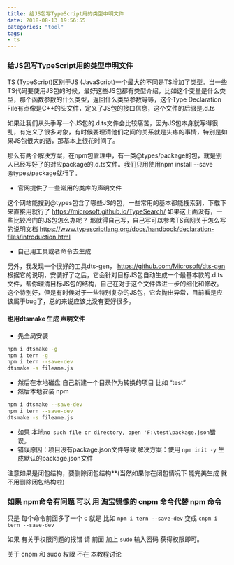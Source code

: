 ```yaml
---
title: 给JS包写TypeScript用的类型申明文件
date: 2018-08-13 19:56:55
categories: "tool"
tags:
- ts
---
```


### 给JS包写TypeScript用的类型申明文件

TS (TypeScript)区别于JS (JavaScript)一个最大的不同是TS增加了类型。当一些TS代码要使用JS包的时候，最好这些JS包都有类型介绍，比如这个变量是什么类型，那个函数参数的什么类型，返回什么类型参数等等，这个Type Declaration File有点像是C++的头文件，定义了JS包的接口信息，这个文件的后缀是.d.ts

<!-- more -->

如果让我们从头手写一个JS包的.d.ts文件会比较痛苦，因为JS包本身就写得很乱，有定义了很多对象，有时候要理清他们之间的关系就是头疼的事情，特别是如果JS包很大的话，那基本上很花时间了。

那么有两个解决方案，在npm包管理中，有一类@types/package的包，就是别人已经写好了的对应package的.d.ts文件。我们只用使用npm install --save @types/package就行了。

- 官网提供了一些常用的类库的声明文件

这个网站能搜到@types包含了哪些JS的包，一些常用的基本都能搜索到，下载下来直接用就行了
https://microsoft.github.io/TypeSearch/
如果这上面没有，一些比较冷门的JS包怎么办呢？
那就得自己写，自己写可以参考TS官网关于怎么写的说明文档
https://www.typescriptlang.org/docs/handbook/declaration-files/introduction.html

- 自己用工具或者命令去生成

另外，我发现一个很好的工具dts-gen，
https://github.com/Microsoft/dts-gen
根据它的说明，安装好了之后，它会针对目标JS包自动生成一个最基本款的.d.ts文件，帮你理清目标JS包的结构，自己在对于这个文件做进一步的细化和修改。
这个特别好，但是有时候对于一些特别复杂的JS包，它会抛出异常，目前看是应该属于bug了，总的来说应该比没有要好很多。

#### 也用dtsmake 生成 声明文件

- 先全局安装

```bash
npm i dtsmake -g
npm i tern -g
npm i tern --save-dev
dtsmake -s fileame.js
```

- 然后在本地磁盘 自己新建一个目录作为转换的项目 比如 “test”
- 然后本地安装 npm

```bash
npm i dtsmake --save-dev
npm i tern --save-dev
dtsmake -s fileame.js
```

- 如果 本地`no such file or directory, open 'F:\test\package.json`错误。
- 错误原因：项目没有package.json文件导致 解决方案：使用 `npm init -y`  生成默认的package.json文件



注意如果是闭包结构，要删除闭包结构**(当然如果你在闭包情况下 能完美生成 就不用删除闭包结构啦)

### 如果 npm命令有问题 可以 用 淘宝镜像的 cnpm 命令代替 npm 命令  

只是 每个命令前面多了一个 c 就是  比如  `npm i tern --save-dev` 变成 `cnpm i tern --save-dev`

如果 有关于权限问题的报错 请 前面 加上 `sudo`  输入密码 获得权限即可。



关于 cnpm 和 sudo 权限  不在 本教程讨论